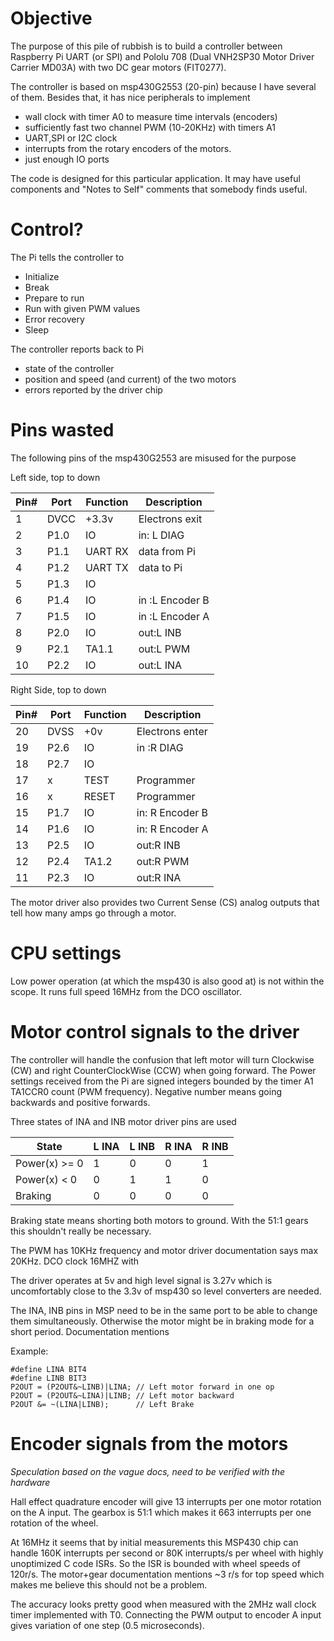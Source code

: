 # Objective

The purpose of this pile of rubbish is to build a controller between
Raspberry Pi UART (or SPI) and Pololu 708 (Dual VNH2SP30 Motor Driver
Carrier MD03A) with two DC gear motors (FIT0277).

The controller is based on msp430G2553 (20-pin) because I have several of them.
Besides that, it has nice peripherals to implement

- wall clock with timer A0 to measure time intervals (encoders)
- sufficiently fast two channel PWM (10-20KHz) with timers A1
- UART,SPI or I2C clock
- interrupts from the rotary encoders of the motors.
- just enough IO ports

The code is designed for this particular application. It may have
useful components and "Notes to Self" comments that somebody finds
useful.

# Control?

The Pi tells the controller to

- Initialize
- Break
- Prepare to run
- Run with given PWM values
- Error recovery
- Sleep

The controller reports back to Pi

- state of the controller
- position and speed (and current) of the two motors
- errors reported by the driver chip

# Pins wasted

The following pins of the msp430G2553 are misused for the purpose

Left side, top to down

| Pin# | Port | Function | Description     |
|------|------|----------|-----------------|
|    1 | DVCC | +3.3v    | Electrons exit  |
|    2 | P1.0 | IO       | in: L DIAG      |
|    3 | P1.1 | UART RX  | data from Pi    |
|    4 | P1.2 | UART TX  | data to Pi      |
|    5 | P1.3 | IO       |                 |
|    6 | P1.4 | IO       | in :L Encoder B |
|    7 | P1.5 | IO       | in :L Encoder A |
|    8 | P2.0 | IO       | out:L INB       |
|    9 | P2.1 | TA1.1    | out:L PWM       |
|   10 | P2.2 | IO       | out:L INA       |


Right Side, top to down

| Pin# | Port | Function | Description     |
|------|------|----------|-----------------|
|   20 | DVSS | +0v      | Electrons enter |
|   19 | P2.6 | IO       | in :R DIAG      |
|   18 | P2.7 | IO       |                 |
|   17 | x    | TEST     | Programmer      |
|   16 | x    | RESET    | Programmer      |
|   15 | P1.7 | IO       | in: R Encoder B |
|   14 | P1.6 | IO       | in: R Encoder A |
|   13 | P2.5 | IO       | out:R INB       |
|   12 | P2.4 | TA1.2    | out:R PWM       |
|   11 | P2.3 | IO       | out:R INA       |

The motor driver also provides two Current Sense (CS) analog outputs
that tell how many amps go through a motor.


# CPU settings

Low power operation (at which the msp430 is also good at) is not
within the scope. It runs full speed 16MHz from the DCO oscillator.


# Motor control signals to the driver

The controller will handle the confusion that left motor will turn
Clockwise (CW) and right CounterClockWise (CCW) when going forward. 
The Power settings received from the Pi are signed integers bounded
by the timer A1 TA1CCR0 count (PWM frequency).
Negative number means going backwards and positive forwards.

Three states of INA and INB motor driver pins are used 

| State         | L INA | L INB | R INA | R INB |
|---------------|-------|-------|-------|-------|
| Power(x) >= 0 |     1 |     0 |     0 |     1 |
| Power(x) < 0  |     0 |     1 |     1 |     0 |
| Braking       |     0 |     0 |     0 |     0 |

Braking state means shorting both motors to ground. With the 51:1 gears
this shouldn't really be necessary.

The PWM has 10KHz frequency and motor driver documentation says max 20KHz.
DCO clock 16MHZ with

The driver operates at 5v and high level signal is 3.27v which is
uncomfortably close to the 3.3v of msp430 so level converters are needed.

The INA, INB pins in MSP need to be in the same port to be able to change
them simultaneously. Otherwise the motor might be in braking mode for
a short period. Documentation mentions 

Example:

~~~~
#define LINA BIT4 
#define LINB BIT3
P2OUT = (P2OUT&~LINB)|LINA; // Left motor forward in one op
P2OUT = (P2OUT&~LINA)|LINB; // Left motor backward
P2OUT &= ~(LINA|LINB);      // Left Brake
~~~~

# Encoder signals from the motors

*Speculation based on the vague docs, need to be verified with the hardware*

Hall effect quadrature encoder will give 13 interrupts per 
one motor rotation on the A input. The gearbox is 51:1 which makes it
663 interrupts per one rotation of the wheel.

At 16MHz it seems that by initial measurements
this MSP430 chip can handle 160K interrupts per second 
or 80K interrupts/s per wheel with highly unoptimized C code ISRs.
So the ISR is bounded with wheel speeds of 120r/s. The motor+gear documentation
mentions ~3 r/s for top speed which makes me believe this should not be a problem.

The accuracy looks pretty good when measured with the 2MHz wall clock
timer implemented with T0. Connecting the PWM output to encoder A input
gives variation of one step (0.5 microseconds).


